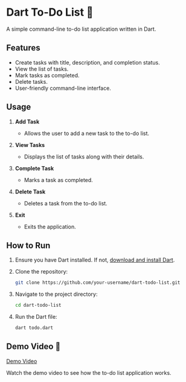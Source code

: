 # Dart To-Do List 📝

A simple command-line to-do list application written in Dart.

## Features

- Create tasks with title, description, and completion status.
- View the list of tasks.
- Mark tasks as completed.
- Delete tasks.
- User-friendly command-line interface.

## Usage

1. **Add Task**
   - Allows the user to add a new task to the to-do list.

2. **View Tasks**
   - Displays the list of tasks along with their details.

3. **Complete Task**
   - Marks a task as completed.

4. **Delete Task**
   - Deletes a task from the to-do list.

5. **Exit**
   - Exits the application.

## How to Run

1. Ensure you have Dart installed. If not, [download and install Dart](https://dart.dev/get-dart).

2. Clone the repository:
   ```bash
   git clone https://github.com/your-username/dart-todo-list.git
   ```

3. Navigate to the project directory:
   ```bash
   cd dart-todo-list
   ```

4. Run the Dart file:
   ```bash
   dart todo.dart
   ```

## Demo Video 🎥
[Demo Video](https://github.com/AnmarSammour/todo_list/assets/112755848/8db0f48f-756d-472b-9c1d-39806d75c309)

Watch the demo video to see how the to-do list application works.
